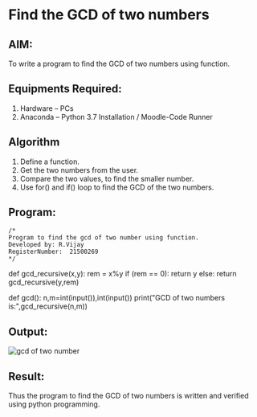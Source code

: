 # Find the GCD of two numbers

## AIM:
To write a program to find the GCD of two numbers using function.

## Equipments Required:
1. Hardware – PCs
2. Anaconda – Python 3.7 Installation / Moodle-Code Runner

## Algorithm
1. Define a function.
2. Get the two numbers from the user.
3. Compare the two values, to find the smaller number.
4. Use for() and if() loop to find the GCD of the two numbers.

## Program:
```
/*
Program to find the gcd of two number using function.
Developed by: R.Vijay
RegisterNumber:  21500269
*/
```
def gcd_recursive(x,y):
    rem = x%y
    if (rem == 0):
        return y
    else:
        return gcd_recursive(y,rem)
    
def gcd():
    n,m=int(input()),int(input())
    print("GCD of two numbers is:",gcd_recursive(n,m))
## Output:
![gcd of two number](gcd.png)


## Result:
Thus the program to find the GCD of two numbers is written and verified using python programming.

